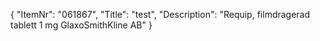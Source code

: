 {
  "ItemNr": "061867",
  "Title": "test",
  "Description": "Requip, filmdragerad tablett 1 mg GlaxoSmithKline AB"
}
